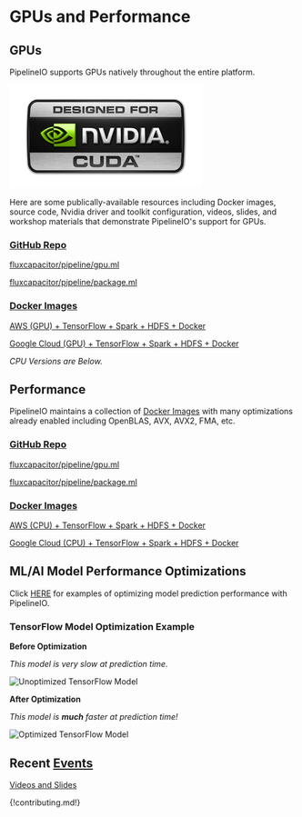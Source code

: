 # GPUs and Performance
## GPUs
PipelineIO supports GPUs natively throughout the entire platform.

![Nvidia GPU](/img/nvidia-cuda-338x181.png)

Here are some publically-available resources including Docker images, source code, Nvidia driver and toolkit configuration, videos, slides, and workshop materials that demonstrate PipelineIO's support for GPUs.

### [GitHub Repo](https://github.com/fluxcapacitor/pipeline/tree/master/gpu.ml)
[fluxcapacitor/pipeline/gpu.ml](https://github.com/fluxcapacitor/pipeline/tree/master/gpu.ml)

[fluxcapacitor/pipeline/package.ml](https://github.com/fluxcapacitor/pipeline/tree/master/package.ml)

### [Docker Images](https://hub.docker.com/r/fluxcapacitor/)
[AWS (GPU) + TensorFlow + Spark + HDFS + Docker](https://github.com/fluxcapacitor/pipeline/wiki/AWS-GPU-Tensorflow-Docker)

[Google Cloud (GPU) + TensorFlow + Spark + HDFS + Docker](https://github.com/fluxcapacitor/pipeline/wiki/GCP-GPU-Tensorflow-Docker)

_CPU Versions are Below._

## Performance
PipelineIO maintains a collection of [Docker Images](https://hub.docker.com/r/fluxcapacitor) with many optimizations already enabled including OpenBLAS, AVX, AVX2, FMA, etc.

### [GitHub Repo](https://github.com/fluxcapacitor/pipeline/tree/master/package.ml)
[fluxcapacitor/pipeline/gpu.ml](https://github.com/fluxcapacitor/pipeline/tree/master/gpu.ml)

[fluxcapacitor/pipeline/package.ml](https://github.com/fluxcapacitor/pipeline/tree/master/package.ml)

### [Docker Images](https://hub.docker.com/r/fluxcapacitor/)

[AWS (CPU) + TensorFlow + Spark + HDFS + Docker](https://github.com/fluxcapacitor/pipeline/wiki/AWS-CPU-Tensorflow-Docker)

[Google Cloud (CPU) + TensorFlow + Spark + HDFS + Docker](https://github.com/fluxcapacitor/pipeline/wiki/GCP-CPU-Tensorflow-Docker)

## ML/AI Model Performance Optimizations
Click [HERE](http://pipeline.io/model_optimize/) for examples of optimizing model prediction performance with PipelineIO.

### TensorFlow Model Optimization Example
**Before Optimization**

_This model is very slow at prediction time._

![Unoptimized TensorFlow Model](http://pipeline.io/img/unoptimized-tensorflow-linear.png)

**After Optimization**

_This model is **much** faster at prediction time!_

![Optimized TensorFlow Model](http://pipeline.io/img/optimized-tensorflow-linear.png)

## Recent [Events](/events/index.md) 
[Videos and Slides](/events/index.md)

{!contributing.md!}
